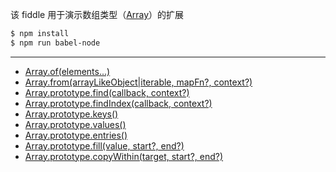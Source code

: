 该 fiddle 用于演示数组类型（[Array](http://mzl.la/1kML43T)）的扩展

```sh
$ npm install
$ npm run babel-node
```

---

- [Array.of(elements...)](http://mzl.la/1Q5nFIE)
- [Array.from(arrayLikeObject|iterable, mapFn?, context?)](http://mzl.la/1Q5nInY)
- [Array.prototype.find(callback, context?)](http://mzl.la/19vPx1w)
- [Array.prototype.findIndex(callback, context?)](http://mzl.la/1p1XdQK)
- [Array.prototype.keys()](http://mzl.la/1n2TIzg)
- [Array.prototype.values()](http://mzl.la/1Nd6Irm)
- [Array.prototype.entries()](http://mzl.la/1PxKLoK)
- [Array.prototype.fill(value, start?, end?)](http://mzl.la/1tBUwu4)
- [Array.prototype.copyWithin(target, start?, end?)](http://mzl.la/1PxKMc3)
